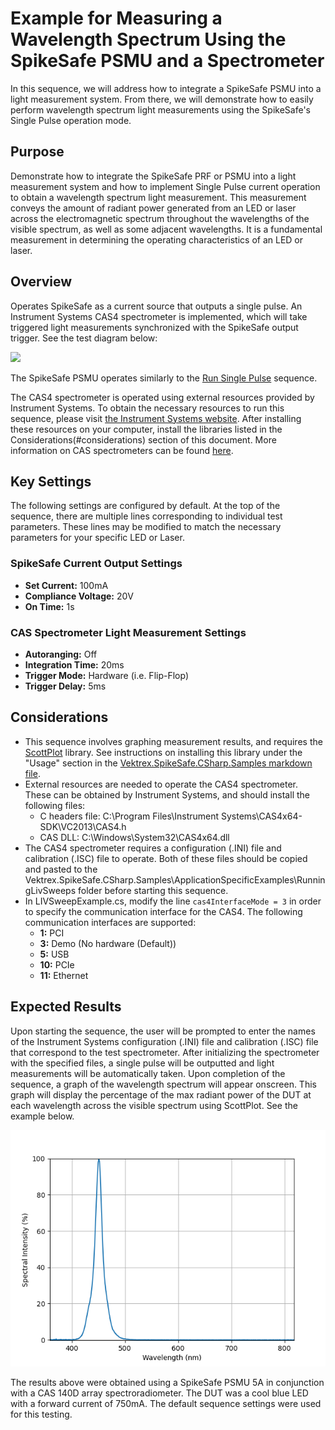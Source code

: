 # Example for Measuring a Wavelength Spectrum Using the SpikeSafe PSMU and a Spectrometer

In this sequence, we will address how to integrate a SpikeSafe PSMU into a light measurement system. From there, we will demonstrate how to easily perform wavelength spectrum light measurements using the SpikeSafe's Single Pulse operation mode. 

## **Purpose**
Demonstrate how to integrate the SpikeSafe PRF or PSMU into a light measurement system and how to implement Single Pulse current operation to obtain a wavelength spectrum light measurement. This measurement conveys the amount of radiant power generated from an LED or laser across the electromagnetic spectrum throughout the wavelengths of the visible spectrum, as well as some adjacent wavelengths. It is a fundamental measurement in determining the operating characteristics of an LED or laser.

## Overview 
Operates SpikeSafe as a current source that outputs a single pulse. An Instrument Systems CAS4 spectrometer is implemented, which will take triggered light measurements synchronized with the SpikeSafe output trigger. See the test diagram below:

![](liv_sweep_test_diagram.png)

The SpikeSafe PSMU operates similarly to the [Run Single Pulse](../../RunSpikeSafeOperatingModes/RunSinglePulse) sequence. 

The CAS4 spectrometer is operated using external resources provided by Instrument Systems. To obtain the necessary resources to run this sequence, please visit [the Instrument Systems website](https://www.instrumentsystems.com/en/products/software/sdk-spectrometer/). After installing these resources on your computer, install the libraries listed in the Considerations(#considerations) section of this document. More information on CAS spectrometers can be found [here](https://www.instrumentsystems.com/en/products/spectrometers/).


## Key Settings 
The following settings are configured by default. At the top of the sequence, there are multiple lines corresponding to individual test parameters. These lines may be modified to match the necessary parameters for your specific LED or Laser.

### SpikeSafe Current Output Settings
- **Set Current:** 100mA
- **Compliance Voltage:** 20V
- **On Time:** 1s

### CAS Spectrometer Light Measurement Settings
- **Autoranging:** Off
- **Integration Time:** 20ms
- **Trigger Mode:** Hardware (i.e. Flip-Flop)
- **Trigger Delay:** 5ms

## Considerations
- This sequence involves graphing measurement results, and requires the [ScottPlot](https://swharden.com/scottplot/) library. See instructions on installing this library under the "Usage" section in the [Vektrex.SpikeSafe.CSharp.Samples markdown file](/../../../../README.md#installing-scottplot).
- External resources are needed to operate the CAS4 spectrometer. These can be obtained by Instrument Systems, and should install the following files:
    - C headers file: C:\Program Files\Instrument Systems\CAS4x64-SDK\VC2013\CAS4.h
    - CAS DLL: C:\Windows\System32\CAS4x64.dll
- The CAS4 spectrometer requires a configuration (.INI) file and calibration (.ISC) file to operate. Both of these files should be copied and pasted to the Vektrex.SpikeSafe.CSharp.Samples\ApplicationSpecificExamples\RunningLivSweeps folder before starting this sequence.
- In LIVSweepExample.cs, modify the line `cas4InterfaceMode = 3` in order to specify the communication interface for the CAS4. The following communication interfaces are supported:
    - **1:** PCI
    - **3:** Demo (No hardware (Default))
    - **5:** USB
    - **10:** PCIe
    - **11:** Ethernet

## Expected Results
Upon starting the sequence, the user will be prompted to enter the names of the Instrument Systems configuration (.INI) file and calibration (.ISC) file that correspond to the test spectrometer. After initializing the spectrometer with the specified files, a single pulse will be outputted and light measurements will be automatically taken. Upon completion of the sequence, a graph of the wavelength spectrum will appear onscreen. This graph will display the percentage of the max radiant power of the DUT at each wavelength across the visible spectrum using ScottPlot. See the example below.

![](spectrum_output.png)

The results above were obtained using a SpikeSafe PSMU 5A in conjunction with a CAS 140D array spectroradiometer. The DUT was a cool blue LED with a forward current of 750mA. The default sequence settings were used for this testing.



